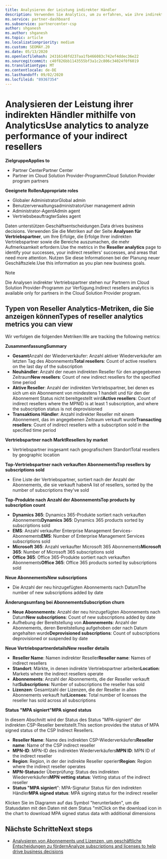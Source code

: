 ```yaml
---
title: Analysieren der Leistung indirekter Händler
description: Verwenden Sie Analytics, um zu erfahren, wie ihre indirekten Vertriebspartner dies tun, sowohl ihre Erfolge als auch die Bereiche, die möglicherweise mehr Aufmerksamkeit erfordern
ms.service: partner-dashboard
ms.subservice: partnercenter-csp
author: shganesh
ms.author: shganesh
ms.topic: article
ms.localizationpriority: medium
ms.custom: SEOMAY.20
ms.date: 05/13/2020
ms.openlocfilehash: 24316148fd237aa1fb466083c742ef4ddec36e22
ms.sourcegitcommit: c40f826bb1143555bf3a1c2c806c34024f0f6019
ms.translationtype: MT
ms.contentlocale: de-DE
ms.lasthandoff: 09/02/2020
ms.locfileid: "89367354"
---
```

# <a name="use-analytics-to-analyze-performance-of-your-indirect-resellers"></a><span data-ttu-id="b724b-103">Analysieren der Leistung ihrer indirekten Händler mithilfe von Analytics</span><span class="sxs-lookup"><span data-stu-id="b724b-103">Use analytics to analyze performance of your indirect resellers</span></span>

<span data-ttu-id="b724b-104">**Zielgruppe**</span><span class="sxs-lookup"><span data-stu-id="b724b-104">**Applies to**</span></span>

- <span data-ttu-id="b724b-105">Partner Center</span><span class="sxs-lookup"><span data-stu-id="b724b-105">Partner Center</span></span>
- <span data-ttu-id="b724b-106">Partner im Cloud Solution Provider-Programm</span><span class="sxs-lookup"><span data-stu-id="b724b-106">Cloud Solution Provider program partners</span></span>

<span data-ttu-id="b724b-107">**Geeignete Rollen**</span><span class="sxs-lookup"><span data-stu-id="b724b-107">**Appropriate roles**</span></span>

- <span data-ttu-id="b724b-108">Globaler Administrator</span><span class="sxs-lookup"><span data-stu-id="b724b-108">Global admin</span></span>
- <span data-ttu-id="b724b-109">Benutzerverwaltungsadministrator</span><span class="sxs-lookup"><span data-stu-id="b724b-109">User management admin</span></span>
- <span data-ttu-id="b724b-110">Administrator-Agent</span><span class="sxs-lookup"><span data-stu-id="b724b-110">Admin agent</span></span>
- <span data-ttu-id="b724b-111">Vertriebsbeauftragter</span><span class="sxs-lookup"><span data-stu-id="b724b-111">Sales agent</span></span>

<span data-ttu-id="b724b-112">Daten unterstützen Geschäftsentscheidungen.</span><span class="sxs-lookup"><span data-stu-id="b724b-112">Data drives business decisions.</span></span> <span data-ttu-id="b724b-113">Verwenden Sie die Metriken auf der Seite **Analysen für Vertriebspartner**, um Ihre Erfolge, die Erfolge Ihrer indirekten Vertriebspartner sowie die Bereiche auszumachen, die mehr Aufmerksamkeit erfordern.</span><span class="sxs-lookup"><span data-stu-id="b724b-113">Use the metrics in the **Reseller analytics** page to identify your successes, your indirect resellers' successes, and areas that need more attention.</span></span> <span data-ttu-id="b724b-114">Nutzen Sie diese Informationen bei der Planung neuer Geschäftsziele.</span><span class="sxs-lookup"><span data-stu-id="b724b-114">Use this information as you plan new business goals.</span></span>

> [!NOTE]
> <span data-ttu-id="b724b-115">Die Analysen indirekter Vertriebspartner stehen nur Partnern im Cloud Solution Provider-Programm zur Verfügung.</span><span class="sxs-lookup"><span data-stu-id="b724b-115">Indirect resellers analytics is available only for partners in the Cloud Solution Provider program.</span></span>

## <a name="types-of-reseller-analytics-metrics-you-can-view"></a><span data-ttu-id="b724b-116">Typen von Reseller Analytics-Metriken, die Sie anzeigen können</span><span class="sxs-lookup"><span data-stu-id="b724b-116">Types of reseller analytics metrics you can view</span></span>

<span data-ttu-id="b724b-117">Wir verfolgen die folgenden Metriken:</span><span class="sxs-lookup"><span data-stu-id="b724b-117">We are tracking the following metrics:</span></span>

<span data-ttu-id="b724b-118">**Zusammenfassung**</span><span class="sxs-lookup"><span data-stu-id="b724b-118">**Summary**</span></span>  
 - <span data-ttu-id="b724b-119">**Gesamt**Anzahl der Wiederverkäufer: Anzahl aktiver Wiederverkäufer am letzten Tag des Abonnements</span><span class="sxs-lookup"><span data-stu-id="b724b-119">**Total resellers**: Count of active resellers on the last day of the subscription</span></span>  
 - <span data-ttu-id="b724b-120">**Neuhändler**: Anzahl der neuen indirekten Reseller für den angegebenen Zeitraum</span><span class="sxs-lookup"><span data-stu-id="b724b-120">**New resellers**: Count of new indirect resellers for the specified time period</span></span>  
 - <span data-ttu-id="b724b-121">**Aktive Reseller**: Anzahl der indirekten Vertriebspartner, bei denen es sich um ein Abonnement von mindestens 1 handelt und für den der Abonnement Status nicht bereitgestellt wird</span><span class="sxs-lookup"><span data-stu-id="b724b-121">**Active resellers**: Count of indirect resellers where the MPNID is at least 1 subscription, and where the subscription status is not deprovisioned</span></span>  
 - <span data-ttu-id="b724b-122">**Transaktions Händler**: Anzahl indirekter Reseller mit einem Abonnement, das im angegebenen Zeitraum verkauft wurde</span><span class="sxs-lookup"><span data-stu-id="b724b-122">**Transacting resellers**: Count of indirect resellers with a subscription sold in the specified time period</span></span>  

<span data-ttu-id="b724b-123">**Vertriebspartner nach Markt**</span><span class="sxs-lookup"><span data-stu-id="b724b-123">**Resellers by market**</span></span>  
 - <span data-ttu-id="b724b-124">Vertriebspartner insgesamt nach geografischem Standort</span><span class="sxs-lookup"><span data-stu-id="b724b-124">Total resellers by geographic location</span></span>  

<span data-ttu-id="b724b-125">**Top-Vertriebspartner nach verkauften Abonnements**</span><span class="sxs-lookup"><span data-stu-id="b724b-125">**Top resellers by subscriptions sold**</span></span>
 - <span data-ttu-id="b724b-126">Eine Liste der Vertriebspartner, sortiert nach der Anzahl der Abonnements, die sie verkauft haben</span><span class="sxs-lookup"><span data-stu-id="b724b-126">A list of resellers, sorted by the number of subscriptions they've sold</span></span>  

<span data-ttu-id="b724b-127">**Top-Produkte nach Anzahl der Abonnements**</span><span class="sxs-lookup"><span data-stu-id="b724b-127">**Top products by subscription count**</span></span>  
 - <span data-ttu-id="b724b-128">**Dynamics 365**: Dynamics 365-Produkte sortiert nach verkauften Abonnements</span><span class="sxs-lookup"><span data-stu-id="b724b-128">**Dynamics 365**: Dynamics 365 products sorted by subscriptions sold</span></span>  
 - <span data-ttu-id="b724b-129">**EMS**: Anzahl verkaufter Enterprise Management Services-Abonnements</span><span class="sxs-lookup"><span data-stu-id="b724b-129">**EMS**: Number of Enterprise Management Services subscriptions sold</span></span>  
 - <span data-ttu-id="b724b-130">**Microsoft 365**: Anzahl verkaufter Microsoft 365 Abonnements</span><span class="sxs-lookup"><span data-stu-id="b724b-130">**Microsoft 365**: Number of Microsoft 365 subscriptions sold</span></span>  
 - <span data-ttu-id="b724b-131">**Office 365**: Office 365-Produkte sortiert nach verkauften Abonnements</span><span class="sxs-lookup"><span data-stu-id="b724b-131">**Office 365**: Office 365 products sorted by subscriptions sold</span></span>  

<span data-ttu-id="b724b-132">**Neue Abonnements**</span><span class="sxs-lookup"><span data-stu-id="b724b-132">**New subscriptions**</span></span>  
 - <span data-ttu-id="b724b-133">Die Anzahl der neu hinzugefügten Abonnements nach Datum</span><span class="sxs-lookup"><span data-stu-id="b724b-133">The number of new subscriptions added by date</span></span>  

<span data-ttu-id="b724b-134">**Änderungsumfang bei Abonnements**</span><span class="sxs-lookup"><span data-stu-id="b724b-134">**Subscription churn**</span></span>  
 - <span data-ttu-id="b724b-135">**Neue Abonnements**: Anzahl der neu hinzugefügten Abonnements nach Datum</span><span class="sxs-lookup"><span data-stu-id="b724b-135">**New subscriptions**: Count of new subscriptions added by date</span></span>  
 - <span data-ttu-id="b724b-136">Aufhebung der Bereitstellung von **Abonnements**: Anzahl der Abonnements, deren Bereitstellung aufgehoben oder nach Datum angehalten wurde</span><span class="sxs-lookup"><span data-stu-id="b724b-136">**Deprovisioned subscriptions**: Count of subscriptions deprovisioned or suspended by date</span></span>  

<span data-ttu-id="b724b-137">**Neue Vertriebspartnerdetails**</span><span class="sxs-lookup"><span data-stu-id="b724b-137">**New reseller details**</span></span>  
 - <span data-ttu-id="b724b-138">**Reseller Name**: Namen indirekter Reseller</span><span class="sxs-lookup"><span data-stu-id="b724b-138">**Reseller name**: Names of indirect resellers</span></span>  
 - <span data-ttu-id="b724b-139">**Standort**: Märkte, in denen indirekte Vertriebspartner arbeiten</span><span class="sxs-lookup"><span data-stu-id="b724b-139">**Location**: Markets where the indirect resellers operate</span></span>  
 - <span data-ttu-id="b724b-140">**Abonnements**: Anzahl der Abonnements, die der Reseller verkauft hat</span><span class="sxs-lookup"><span data-stu-id="b724b-140">**Subscriptions**: Number of subscriptions the reseller has sold</span></span>  
 - <span data-ttu-id="b724b-141">**Lizenzen**: Gesamtzahl der Lizenzen, die der Reseller in allen Abonnements verkauft hat</span><span class="sxs-lookup"><span data-stu-id="b724b-141">**Licenses**: Total number of licenses the reseller has sold across all subscriptions</span></span>  

<span data-ttu-id="b724b-142">**Status "MPA signiert"**</span><span class="sxs-lookup"><span data-stu-id="b724b-142">**MPA signed status**</span></span>

<span data-ttu-id="b724b-143">In diesem Abschnitt wird der Status des Status "MPA-signiert" der indirekten CSP-Reseller bereitstellt.</span><span class="sxs-lookup"><span data-stu-id="b724b-143">This section provides the status of MPA signed status of the CSP Indirect Resellers.</span></span>

 - <span data-ttu-id="b724b-144">**Reseller Name**: Name des indirekten CSP-Wiederverkäufers</span><span class="sxs-lookup"><span data-stu-id="b724b-144">**Reseller name**: Name of the CSP indirect reseller</span></span>
 - <span data-ttu-id="b724b-145">**MPN-ID**: MPN-ID des indirekten Wiederverkäufers</span><span class="sxs-lookup"><span data-stu-id="b724b-145">**MPN ID**: MPN ID of the indirect reseller</span></span>
 - <span data-ttu-id="b724b-146">**Region**: Region, in der der indirekte Reseller operiert</span><span class="sxs-lookup"><span data-stu-id="b724b-146">**Region**: Region where the indirect reseller operates</span></span>
 - <span data-ttu-id="b724b-147">**MPN-Status**der Überprüfung: Status des indirekten Wiederverkäufers</span><span class="sxs-lookup"><span data-stu-id="b724b-147">**MPN vetting status**: Vetting status of the indirect reseller</span></span>
 - <span data-ttu-id="b724b-148">**Status "MPA signiert**": MPA-Signatur Status für den indirekten Händler</span><span class="sxs-lookup"><span data-stu-id="b724b-148">**MPA signed status**: MPA signing status for the indirect reseller</span></span>

<span data-ttu-id="b724b-149">Klicken Sie im Diagramm auf das Symbol "herunterladen", um die Statusdaten mit den Daten mit dem Status "mit</span><span class="sxs-lookup"><span data-stu-id="b724b-149">Click on the download icon in the chart to download MPA signed status data with additional dimensions</span></span>
  
## <a name="next-steps"></a><span data-ttu-id="b724b-150">Nächste Schritte</span><span class="sxs-lookup"><span data-stu-id="b724b-150">Next steps</span></span>

- [<span data-ttu-id="b724b-151">Analysieren von Abonnements und Lizenzen, um geschäftliche Entscheidungen zu fördern</span><span class="sxs-lookup"><span data-stu-id="b724b-151">Analyze subscriptions and licenses to help drive business decisions</span></span>](analyze-subscriptions-licenses.md)
